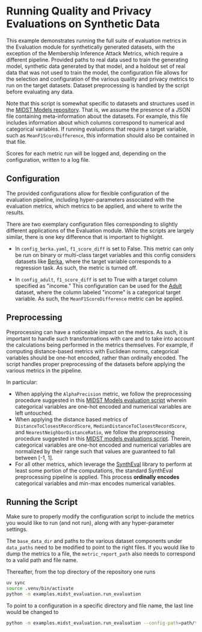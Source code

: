 # Running Quality and Privacy Evaluations on Synthetic Data

This example demonstrates running the full suite of evaluation metrics in the Evaluation module for synthetically
generated datasets, with the exception of the Membership Inference Attack Metrics, which require a different pipeline.
Provided paths to real data used to train the generating model, synthetic data generated by that model, and a holdout
set of real data that was not used to train the model, the configuration file allows for the selection and
configuration of the various quality and privacy metrics to run on the target datasets. Dataset preprocessing is
handled by the script before evaluating any data.

Note that this script is somewhat specific to datasets and structures used in the
[MIDST Models repository](https://github.com/VectorInstitute/MIDSTModels). That is, we assume the presence of a JSON
file containing meta-information about the datasets. For example, this file includes information about which columns
correspond to numerical and categorical variables. If running evaluations that require a target variable, such as
`MeanF1ScoreDifference`, this information should also be contained in that file.

Scores for each metric run will be logged and, depending on the configuration, written to a log file.

## Configuration

The provided configurations allow for flexible configuration of the evaluation pipeline, including hyper-parameters
associated with the evaluation metrics, which metrics to be applied, and where to write the results.

There are two exemplary configuration files corresponding to slightly different applications of the Evaluation module.
While the scripts are largely similar, there is one key difference that is important to highlight.

- In `config_berka.yaml`, `f1_score_diff` is set to False. This metric can only be run on binary or multi-class
target variables and this config considers datasets like
[Berka](https://webpages.charlotte.edu/mirsad/itcs6265/group1/domain.html), where the target variable corresponds to a
regression task. As such, the metric is turned off.

- In `config_adult`, `f1_score_diff` is set to True with a target column specified as "income." This configuration
can be used for the [Adult](https://archive.ics.uci.edu/dataset/2/adult) dataset, where the column labeled "income"
is a categorical target variable. As such, the `MeanF1ScoreDifference` metric can be applied.

## Preprocessing

Preprocessing can have a noticeable impact on the metrics. As such, it is important to handle such transformations with
care and to take into account the calculations being performed in the metrics themselves. For example, if computing
distance-based metrics with Euclidean norms, categorical variables should be one-hot encoded, rather than ordinally
encoded. The script handles proper preprocessing of the datasets before applying the various metrics in the pipeline.

In particular:

- When applying the `AlphaPrecision` metric, we follow the preprocessing procedure suggested in this [MIDST Models
evaluation script](https://github.com/VectorInstitute/MIDSTModels/blob/main/midst_models/single_table_TabDDPM/evaluate_synthetic_data.ipynb)
wherein categorical variables are one-hot encoded and numerical variables are left untouched.
- When applying the distance based metrics of `DistanceToClosestRecordScore`, `MedianDistanceToClosestRecordScore`,
and `NearestNeighborDistanceRatio`, we follow the preprocessing procedure suggested in this [MIDST models
evaluations script](https://github.com/VectorInstitute/MIDSTModels/blob/main/midst_models/single_table_TabDDPM/eval/eval_dcr.py).
Therein, categorical variables are one-hot encoded and numerical variables are normalized by their range such that
values are guaranteed to fall between [-1, 1].
- For all other metrics, which leverage the [SynthEval](https://github.com/schneiderkamplab/syntheval) library to
perform at least some portion of the computations, the standard SynthEval preprocessing pipeline is applied. This
process **ordinally encodes** categorical variables and min-max encodes numerical variables.

## Running the Script

Make sure to properly modify the configuration script to include the metrics you would like to run (and not run),
along with any hyper-parameter settings.

The `base_data_dir` and paths to the various dataset components under `data_paths` need to be modified to point to
the right files. If you would like to dump the metrics to a file, the `metric_report_path` also needs to correspond
to a valid path and file name.

Thereafter, from the top directory of the repository one runs

```bash
uv sync
source .venv/bin/activate
python -m examples.midst_evaluation.run_evaluation
```

To point to a configuration in a specific directory and file name, the last line would be changed to

```bash
python -m examples.midst_evaluation.run_evaluation --config-path=path/to/configs/ --config-name=config_berka
```
